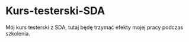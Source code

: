# Kurs-testerski-SDA

Mój kurs testerski z SDA, tutaj będę trzymać efekty mojej pracy podczas szkolenia.
